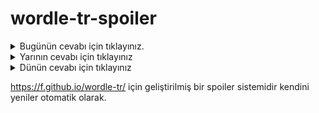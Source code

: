 # wordle-tr-spoiler

<details>
  <summary>Bugünün cevabı için tıklayınız.</summary>
  <br>
    <b> statü </b>
</details>

<details>
  <summary>Yarının cevabı için tıklayınız</summary>
  <br>
   <b> iplik </b>
</details>

<details>
  <summary>Dünün cevabı için tıklayınız </summary>
  <br>
  <b> büluğ </b>
</details>

https://f.github.io/wordle-tr/ için geliştirilmiş bir spoiler sistemidir kendini yeniler otomatik olarak.

